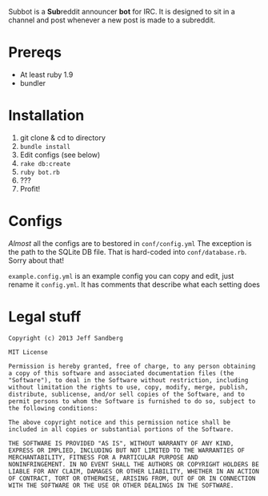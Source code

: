 Subbot is a **Sub**reddit announcer **bot** for IRC. It is designed to sit in a channel and post whenever a new post is made to a subreddit.

# Prereqs
+ At least ruby 1.9
+ bundler

# Installation
1. git clone & cd to directory
2. `bundle install`
3. Edit configs (see below)
4. `rake db:create`
5. `ruby bot.rb`
6. ???
7. Profit!

# Configs
*Almost* all the configs are to bestored in `conf/config.yml` The exception is the path to the SQLite DB file. That is hard-coded into `conf/database.rb`. Sorry about that!

`example.config.yml` is an example config you can copy and edit, just rename it `config.yml`. It has comments that describe what each setting does

# Legal stuff

```
Copyright (c) 2013 Jeff Sandberg

MIT License

Permission is hereby granted, free of charge, to any person obtaining
a copy of this software and associated documentation files (the
"Software"), to deal in the Software without restriction, including
without limitation the rights to use, copy, modify, merge, publish,
distribute, sublicense, and/or sell copies of the Software, and to
permit persons to whom the Software is furnished to do so, subject to
the following conditions:

The above copyright notice and this permission notice shall be
included in all copies or substantial portions of the Software.

THE SOFTWARE IS PROVIDED "AS IS", WITHOUT WARRANTY OF ANY KIND,
EXPRESS OR IMPLIED, INCLUDING BUT NOT LIMITED TO THE WARRANTIES OF
MERCHANTABILITY, FITNESS FOR A PARTICULAR PURPOSE AND
NONINFRINGEMENT. IN NO EVENT SHALL THE AUTHORS OR COPYRIGHT HOLDERS BE
LIABLE FOR ANY CLAIM, DAMAGES OR OTHER LIABILITY, WHETHER IN AN ACTION
OF CONTRACT, TORT OR OTHERWISE, ARISING FROM, OUT OF OR IN CONNECTION
WITH THE SOFTWARE OR THE USE OR OTHER DEALINGS IN THE SOFTWARE.
```
